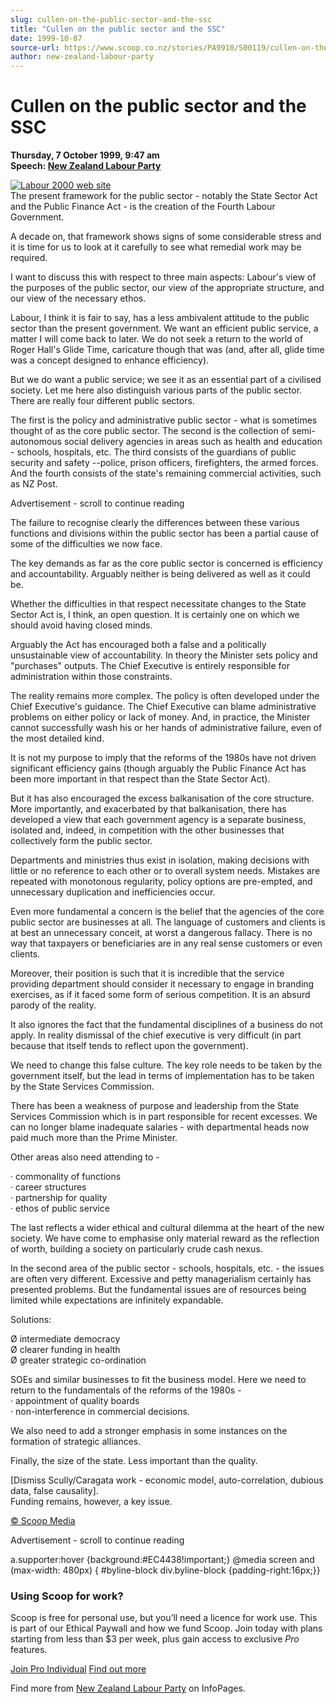 ```yaml
---
slug: cullen-on-the-public-sector-and-the-ssc
title: "Cullen on the public sector and the SSC"
date: 1999-10-07
source-url: https://www.scoop.co.nz/stories/PA9910/S00119/cullen-on-the-public-sector-and-the-ssc.htm
author: new-zealand-labour-party
---
```

Cullen on the public sector and the SSC
=======================================

**Thursday, 7 October 1999, 9:47 am**  
**Speech: [New Zealand Labour Party](https://info.scoop.co.nz/New_Zealand_Labour_Party)**

[![Labour
2000 web site](http://www.labour.org.nz/images/logomed.jpg)](http://www.labour.org.nz)  
The present framework for the public sector - notably the State Sector Act and the Public Finance Act - is the creation of the Fourth Labour Government.

A decade on, that framework shows signs of some considerable stress and it is time for us to look at it carefully to see what remedial work may be required.

I want to discuss this with respect to three main aspects: Labour's view of the purposes of the public sector, our view of the appropriate structure, and our view of the necessary ethos.

Labour, I think it is fair to say, has a less ambivalent attitude to the public sector than the present government. We want an efficient public service, a matter I will come back to later. We do not seek a return to the world of Roger Hall's Glide Time, caricature though that was (and, after all, glide time was a concept designed to enhance efficiency).

But we do want a public service; we see it as an essential part of a civilised society. Let me here also distinguish various parts of the public sector. There are really four different public sectors.

The first is the policy and administrative public sector - what is sometimes thought of as the core public sector. The second is the collection of semi-autonomous social delivery agencies in areas such as health and education - schools, hospitals, etc. The third consists of the guardians of public security and safety --police, prison officers, firefighters, the armed forces. And the fourth consists of the state's remaining commercial activities, such as NZ Post.

Advertisement - scroll to continue reading





The failure to recognise clearly the differences between these various functions and divisions within the public sector has been a partial cause of some of the difficulties we now face.

The key demands as far as the core public sector is concerned is efficiency and accountability. Arguably neither is being delivered as well as it could be.

Whether the difficulties in that respect necessitate changes to the State Sector Act is, I think, an open question. It is certainly one on which we should avoid having closed minds.

Arguably the Act has encouraged both a false and a politically unsustainable view of accountability. In theory the Minister sets policy and "purchases" outputs. The Chief Executive is entirely responsible for administration within those constraints.

The reality remains more complex. The policy is often developed under the Chief Executive's guidance. The Chief Executive can blame administrative problems on either policy or lack of money. And, in practice, the Minister cannot successfully wash his or her hands of administrative failure, even of the most detailed kind.

It is not my purpose to imply that the reforms of the 1980s have not driven significant efficiency gains (though arguably the Public Finance Act has been more important in that respect than the State Sector Act).

But it has also encouraged the excess balkanisation of the core structure. More importantly, and exacerbated by that balkanisation, there has developed a view that each government agency is a separate business, isolated and, indeed, in competition with the other businesses that collectively form the public sector.

Departments and ministries thus exist in isolation, making decisions with little or no reference to each other or to overall system needs. Mistakes are repeated with monotonous regularity, policy options are pre-empted, and unnecessary duplication and inefficiencies occur.

Even more fundamental a concern is the belief that the agencies of the core public sector are businesses at all. The language of customers and clients is at best an unnecessary conceit, at worst a dangerous fallacy. There is no way that taxpayers or beneficiaries are in any real sense customers or even clients.

Moreover, their position is such that it is incredible that the service providing department should consider it necessary to engage in branding exercises, as if it faced some form of serious competition. It is an absurd parody of the reality.

It also ignores the fact that the fundamental disciplines of a business do not apply. In reality dismissal of the chief executive is very difficult (in part because that itself tends to reflect upon the government).

We need to change this false culture. The key role needs to be taken by the government itself, but the lead in terms of implementation has to be taken by the State Services Commission.

There has been a weakness of purpose and leadership from the State Services Commission which is in part responsible for recent excesses. We can no longer blame inadequate salaries - with departmental heads now paid much more than the Prime Minister.

  
Other areas also need attending to -

· commonality of functions  
· career structures  
· partnership for quality  
· ethos of public service

The last reflects a wider ethical and cultural dilemma at the heart of the new society. We have come to emphasise only material reward as the reflection of worth, building a society on particularly crude cash nexus.

In the second area of the public sector - schools, hospitals, etc. - the issues are often very different. Excessive and petty managerialism certainly has presented problems. But the fundamental issues are of resources being limited while expectations are infinitely expandable.

Solutions:

Ø intermediate democracy  
Ø clearer funding in health  
Ø greater strategic co-ordination

SOEs and similar businesses to fit the business model. Here we need to return to the fundamentals of the reforms of the 1980s -  
· appointment of quality boards  
· non-interference in commercial decisions.

  
We also need to add a stronger emphasis in some instances on the formation of strategic alliances.

Finally, the size of the state. Less important than the quality.

\[Dismiss Scully/Caragata work - economic model, auto-correlation, dubious data, false causality\].  
Funding remains, however, a key issue.  

[© Scoop Media](http://www.scoop.co.nz/about/terms.html)  

Advertisement - scroll to continue reading



a.supporter:hover {background:#EC4438!important;} @media screen and (max-width: 480px) { #byline-block div.byline-block {padding-right:16px;}}

### Using Scoop for work?

Scoop is free for personal use, but you’ll need a licence for work use. This is part of our Ethical Paywall and how we fund Scoop. Join today with plans starting from less than $3 per week, plus gain access to exclusive _Pro_ features.  
  
[Join Pro Individual](https://pro.scoop.co.nz/Individual/?from=ProIn24) [Find out more](https://pro.scoop.co.nz/using-scoop-for-work/?from=ProIn24)

Find more from [New Zealand Labour Party](https://info.scoop.co.nz/New_Zealand_Labour_Party) on InfoPages.
